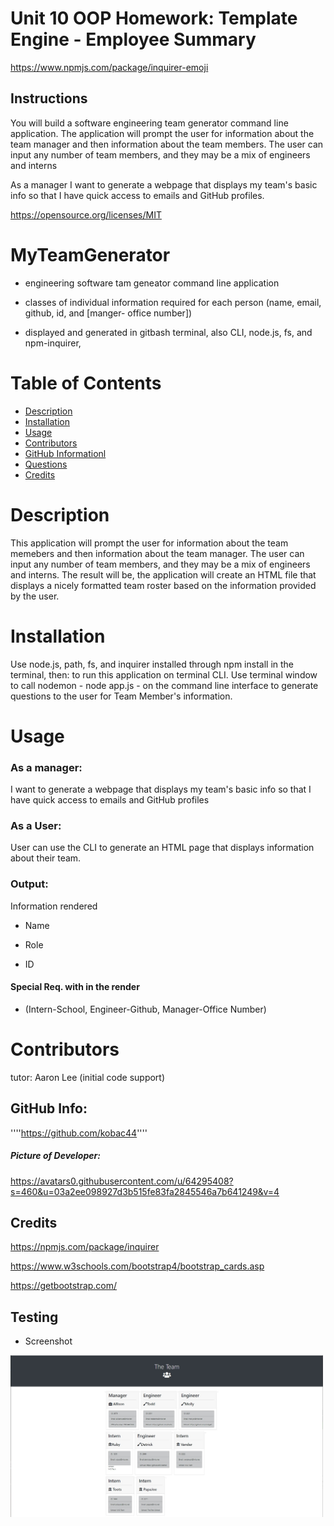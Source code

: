 # Unit 10 OOP Homework: Template Engine - Employee Summary

https://www.npmjs.com/package/inquirer-emoji

## Instructions

You will build a software engineering team generator command line application. The application will prompt the user for information about the team manager and then information about the team members. The user can input any number of team members, and they may be a mix of engineers and interns

As a manager
I want to generate a webpage that displays my team's basic info
so that I have quick access to emails and GitHub profiles.

https://opensource.org/licenses/MIT

# MyTeamGenerator

- engineering software tam geneator command line application

- classes of individual information required for each person (name, email, github, id, and [manger- office number])

- displayed and generated in gitbash terminal, also CLI, node.js, fs, and npm-inquirer,

# Table of Contents

- [Description](#description)
- [Installation](#installation)
- [Usage](#usage)
- [Contributors](#contributors)
- [GitHub Informationl](#github-information)
- [Questions](#questions)
- [Credits](#credits)

# Description

This application will prompt the user for information about the team memebers and then information about the team manager. The user can input any number of team members, and they may be a mix of engineers and interns.
The result will be, the application will create an HTML file that displays a nicely formatted team roster based on the information provided by the user.

# Installation

Use node.js, path, fs, and inquirer installed through npm install in the terminal, then: to run this application on terminal CLI. Use terminal window to call nodemon - node app.js - on the command line interface to generate questions to the user for Team Member's information.

# Usage

### As a manager:

I want to generate a webpage that displays my team's basic info
so that I have quick access to emails and GitHub profiles

### As a User:

User can use the CLI to generate an HTML page that displays information about their team.

### Output:

Information rendered

- Name

- Role

- ID

#### Special Req. with in the render

- (Intern-School, Engineer-Github, Manager-Office Number)

# Contributors

tutor: Aaron Lee (initial code support)

## GitHub Info:

''''https://github.com/kobac44''''

##### Picture of Developer:

https://avatars0.githubusercontent.com/u/64295408?s=460&u=03a2ee098927d3b515fe83fa2845546a7b641249&v=4

## Credits

https://npmjs.com/package/inquirer

https://www.w3schools.com/bootstrap4/bootstrap_cards.asp

https://getbootstrap.com/

## Testing

- Screenshot

<img src=" ./Assets\output team screen shot.jpg" width="500px">
